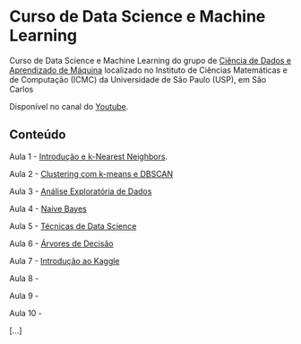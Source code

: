 # Curso de Data Science e Machine Learning

Curso de Data Science e Machine Learning do grupo de [Ciência de Dados e Aprendizado de Máquina](http://data.icmc.usp.br/) localizado no Instituto de Ciências Matemáticas e de Computação (ICMC) da Universidade de São Paulo (USP), em São Carlos

Disponível no canal do [Youtube](https://www.youtube.com/watch?v=dd3RmNfThF8&list=PLFE-LjWAAP9R4G0WOXWuha4P5cCvw7hGB&index=1).

## Conteúdo	

Aula 1 - [Introdução e k-Nearest Neighbors](https://github.com/renatogcruz/Data-science-for-architecture/tree/main/curso_data_science_e_machine_learnig/Aula_01_exercicios).

Aula 2 - [Clustering com k-means e DBSCAN](https://github.com/renatogcruz/Data-science-for-architecture/tree/main/curso_data_science_e_machine_learnig/aula_02)

Aula 3 - [Análise Exploratória de Dados](https://github.com/renatogcruz/Data-science-for-architecture/tree/main/curso_data_science_e_machine_learnig/Aula_03)

Aula 4 - [Naive Bayes](https://github.com/renatogcruz/Data-science-for-architecture/tree/main/curso_data_science_e_machine_learnig/Aula_04)

Aula 5 - [Técnicas de Data Science](https://github.com/renatogcruz/Data-science-for-architecture/tree/main/curso_data_science_e_machine_learnig/Aula_05)

Aula 6 - [Árvores de Decisão](https://github.com/renatogcruz/Data-science-for-architecture/tree/main/curso_data_science_e_machine_learnig/Aula_06)

Aula 7 - [Introdução ao Kaggle](https://github.com/renatogcruz/Data-science-for-architecture/tree/main/curso_data_science_e_machine_learnig/Aula_07)

Aula 8 - 

Aula 9 - 


Aula 10 -

[...]
